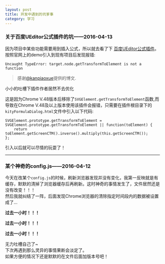 ```yaml
---
layout: post
title: 开发中遇到的坑爹事
category: 学习
---
```


### 关于百度UEditor公式插件的坑——2016-04-13

因为项目中某些功能需要用到插入公式，所以就去看了下 [百度UEditor公式插件](http://ueditor.baidu.com/website/kityformula.html)。按照官网上的demo引入到现有项目后发现报错:

    Uncaught TypeError: target.node.getTransformToElement is not a function

>感谢[@kanpiaoxue](http://kanpiaoxue.iteye.com/blog/2278719)提供的博文.  

小小的吐槽下插件作者居然不去优化

这是因为Chrome V.48版本后移除了`SVGElement.getTransformToElement`函数,而导致在Chrome V.48及以上版本使用该插件会报错，只需要在插件根目录下的`kityFormulaDialog.html`文件中引入以下代码:  

    SVGElement.prototype.getTransformToElement = SVGElement.prototype.getTransformToElement || function(toElement) {
        return toElement.getScreenCTM().inverse().multiply(this.getScreenCTM());
    };

引入以后就可以尽情的玩耍了！

---

### 某个神奇的config.js——2016-04-12

今天在改某个`config.js`的时候，刷新浏览器发现并没有变化，我第一反映就是有缓存，默默的清掉了浏览器缓存后再刷新。这时神奇的事情发生了，文件居然还是没有改变！！！  
然后我就纠结了一阵，后面发现Chrome浏览器的清除指定时间段内的数据被设置成了...  

**过去一小时！！！**

**过去一小时！！！**

**过去一小时！！！**  

无力吐槽自己了~  
下次再遇到那么灵异的事情果断会淡定了。  
如果方便的情况下还是默默的在文件后面加版本号吧！
